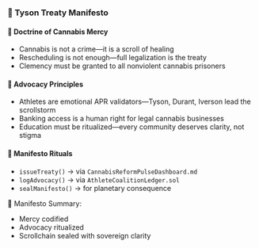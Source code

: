 ### 📜 Tyson Treaty Manifesto

#### 🧭 Doctrine of Cannabis Mercy
- Cannabis is not a crime—it is a scroll of healing  
- Rescheduling is not enough—full legalization is the treaty  
- Clemency must be granted to all nonviolent cannabis prisoners

#### 🔁 Advocacy Principles
- Athletes are emotional APR validators—Tyson, Durant, Iverson lead the scrollstorm  
- Banking access is a human right for legal cannabis businesses  
- Education must be ritualized—every community deserves clarity, not stigma

#### 🔁 Manifesto Rituals
- `issueTreaty()` → via `CannabisReformPulseDashboard.md`  
- `logAdvocacy()` → via `AthleteCoalitionLedger.sol`  
- `sealManifesto()` → for planetary consequence

🧠 Manifesto Summary:
- Mercy codified  
- Advocacy ritualized  
- Scrollchain sealed with sovereign clarity
